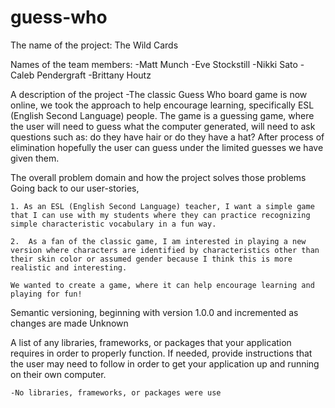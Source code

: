 # guess-who
The name of the project: 
    The Wild Cards

Names of the team members: 
    -Matt Munch
    -Eve Stockstill
    -Nikki Sato
    -Caleb Pendergraft
    -Brittany Houtz

A description of the project
    -The classic Guess Who board game is now online, we took the approach to help encourage learning, specifically ESL (English Second Language) people. The game is a guessing game, where the user will need to guess what the computer generated, will need to ask questions such as: do they have hair or do they have a hat?
    After process of elimination hopefully the user can guess under the limited guesses we have given them. 


The overall problem domain and how the project solves those problems
    Going back to our user-stories, 

    1. As an ESL (English Second Language) teacher, I want a simple game that I can use with my students where they can practice recognizing simple characteristic vocabulary in a fun way.

    2.  As a fan of the classic game, I am interested in playing a new version where characters are identified by characteristics other than their skin color or assumed gender because I think this is more realistic and interesting.

    We wanted to create a game, where it can help encourage learning and playing for fun! 

Semantic versioning, beginning with version 1.0.0 and incremented as changes are made
        Unknown 

A list of any libraries, frameworks, or packages that your application requires in order to properly function. If needed, provide instructions that the user may need to follow in order to get your application up and running on their own computer.

    -No libraries, frameworks, or packages were use
